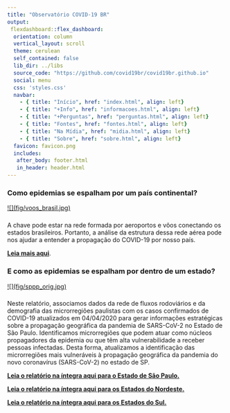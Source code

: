 ```yaml
---
title: "Observatório COVID-19 BR"
output:
 flexdashboard::flex_dashboard:
  orientation: column
  vertical_layout: scroll
  theme: cerulean
  self_contained: false
  lib_dir: ../libs
  source_code: "https://github.com/covid19br/covid19br.github.io"
  social: menu
  css: 'styles.css'
  navbar:
    - { title: "Início", href: "index.html", align: left}
    - { title: "+Info", href: "informacoes.html", align: left}
    - { title: "+Perguntas", href: "perguntas.html", align: left}
    - { title: "Fontes", href: "fontes.html", align: left}
    - { title: "Na Mídia", href: "midia.html", align: left}
    - { title: "Sobre", href: "sobre.html", align: left}
  favicon: favicon.png
  includes:
   after_body: footer.html
   in_header: header.html
---
```


### Como epidemias se espalham por um país continental?

<a href="https://guimaraeslabbr.weebly.com/voos.html">
![](fig/voos_brasil.jpg)
</a>

###

A chave pode estar na rede formada por aeroportos e vôos conectando os estados
brasileiros. Portanto, a análise da estrutura dessa rede aérea pode nos ajudar
a entender a propagação do COVID-19 por nosso país.

[<b>Leia mais aqui</b>](https://guimaraeslabbr.weebly.com/voos.html).

### E como as epidemias se espalham por dentro de um estado?

<a href="https://preprints.scielo.org/index.php/scielo/preprint/view/49">
![](fig/sppp_orig.jpg)
</a>

###

Neste relatório, associamos dados da rede de fluxos rodoviários
e da demografia das microrregiões paulistas com os casos confirmados
de COVID-19 atualizados em 04/04/2020 para gerar informações
estratégicas sobre a propagação geográfica da pandemia de SARS-CoV-2
no Estado de São Paulo. Identificamos microrregiões que podem atuar
como núcleos propagadores da epidemia ou que têm alta vulnerabilidade
a receber pessoas infectadas. Desta forma, atualizamos a identificação das microrregiões mais vulneráveis à propagação geográfica da pandemia do novo coronavírus (SARS-CoV-2) no estado de SP.

[<b>Leia o relatório na íntegra aqui para o Estado de São Paulo.</b>](https://preprints.scielo.org/index.php/scielo/preprint/view/49)


[<b>Leia o relatório na íntegra aqui para os Estados do Nordeste.</b>](https://preprints.scielo.org/index.php/scielo/preprint/view/35/version/39)


[<b>Leia o relatório na íntegra aqui para os Estados do Sul.</b>](https://preprints.scielo.org/index.php/scielo/preprint/view/128)

